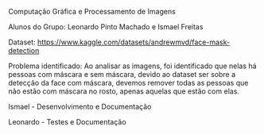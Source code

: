 Computação Gráfica e Processamento de Imagens

Alunos do Grupo: Leonardo Pinto Machado e Ismael Freitas

Dataset: https://www.kaggle.com/datasets/andrewmvd/face-mask-detection

Problema identificado: Ao analisar as imagens, foi identificado que nelas há pessoas com máscara e sem máscara, devido ao dataset ser sobre a detecção da face com máscara, devemos remover todas as pessoas que não estão com máscara no rosto, apenas aquelas que estão com elas.

Ismael - Desenvolvimento e Documentação 

Leonardo - Testes e Documentação
